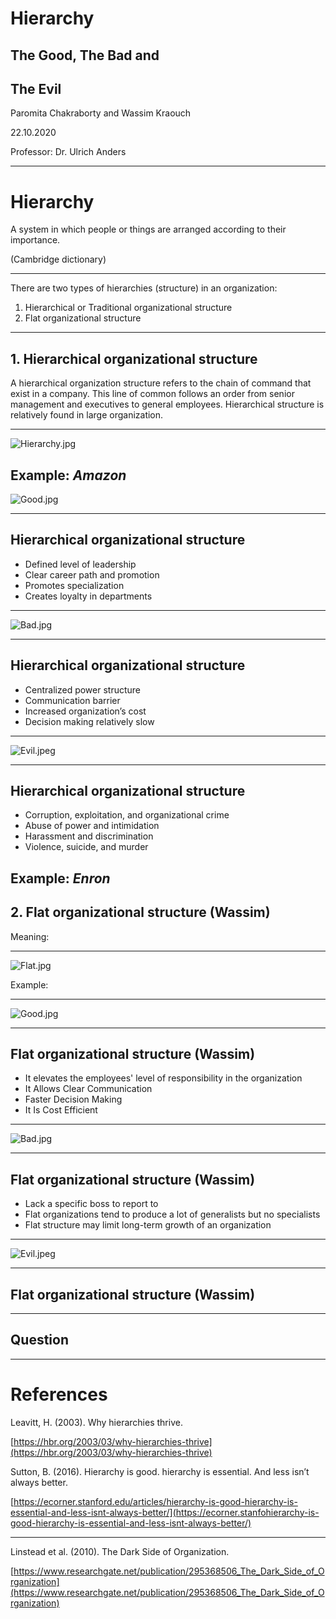 # Hierarchy
## The Good, The Bad and
## The Evil
Paromita Chakraborty and Wassim Kraouch

22.10.2020

Professor: Dr. Ulrich Anders

---

# Hierarchy

A system in which people or things are arranged according to their importance.

(Cambridge dictionary)

---

There are two types of hierarchies (structure) in an organization:
1. Hierarchical or Traditional organizational structure
1. Flat organizational structure 

---

## 1. Hierarchical organizational structure

A hierarchical organization structure refers to the chain of command that exist in a company. This line of common follows an order from senior management and executives to general employees. Hierarchical structure is relatively found in large organization.


---

![Hierarchy.jpg](Hierarchy.jpg)

Example: **_Amazon_**
---

![Good.jpg](Good.jpg)

---

## Hierarchical organizational structure

* Defined level of leadership 
* Clear career path and promotion
* Promotes specialization
* Creates loyalty in departments

---

![Bad.jpg](Bad.jpg)

---

## Hierarchical organizational structure


* Centralized power structure
* Communication barrier
* Increased organization’s cost
* Decision making relatively slow

---

![Evil.jpeg](Evil.jpeg)

---

## Hierarchical organizational structure

* Corruption, exploitation, and organizational crime
* Abuse of power and intimidation
* Harassment and discrimination  
* Violence, suicide, and murder 

Example: **_Enron_**
---

## 2. Flat organizational structure (Wassim)

Meaning:

---
![Flat.jpg](Flat.jpg)

Example:

---

![Good.jpg](Good.jpg)

---

## Flat organizational structure (Wassim)

* It elevates the employees' level of responsibility in the organization
* It Allows Clear Communication
* Faster Decision Making
* It Is Cost Efficient

---

![Bad.jpg](Bad.jpg)

---

## Flat organizational structure (Wassim)

* Lack a specific boss to report to
* Flat organizations tend to produce a lot of generalists but no specialists
* Flat structure may limit long-term growth of an organization

---

![Evil.jpeg](Evil.jpeg)

---

## Flat organizational structure (Wassim)

---

## Question

---
# References

Leavitt, H. (2003). Why hierarchies thrive.

[https://hbr.org/2003/03/why-hierarchies-thrive](https://hbr.org/2003/03/why-hierarchies-thrive)

Sutton, B. (2016). Hierarchy is good. hierarchy is essential. And less isn’t always better. 

[https://ecorner.stanford.edu/articles/hierarchy-is-good-hierarchy-is-essential-and-less-isnt-always-better/](https://ecorner.stanfohierarchy-is-good-hierarchy-is-essential-and-less-isnt-always-better/)

---
Linstead et al. (2010). The Dark Side of Organization. 

[https://www.researchgate.net/publication/295368506_The_Dark_Side_of_Organization](https://www.researchgate.net/publication/295368506_The_Dark_Side_of_Organization)
